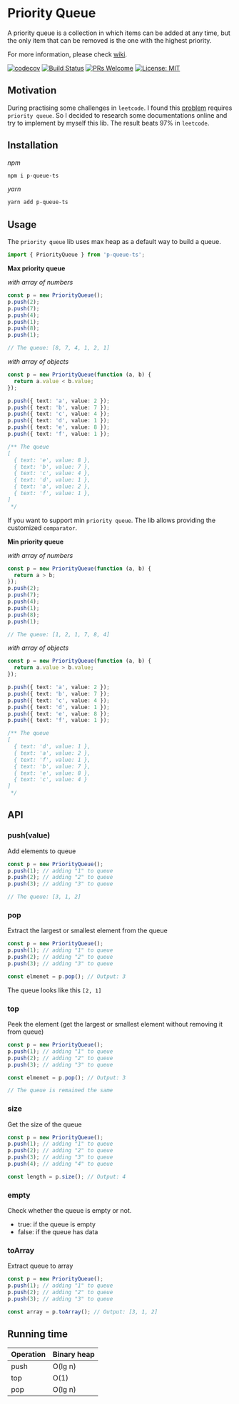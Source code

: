 # Priority Queue

A priority queue is a collection in which items can be added at any time, but the only item that can be removed is the one with the highest priority.

For more information, please check [wiki](https://en.wikipedia.org/wiki/Priority_queue).

[![codecov](https://codecov.io/gh/davidnguyen179/priority-queue/branch/master/graph/badge.svg)](https://codecov.io/gh/davidnguyen179/priority-queue) [![Build Status](https://travis-ci.org/davidnguyen179/priority-queue.svg?branch=master)](https://travis-ci.org/davidnguyen179/priority-queue) [![PRs Welcome](https://img.shields.io/badge/PRs-welcome-brightgreen.svg?style=flat-square)](https://github.com/davidnguyen179/priority-queue/pulls) [![License: MIT](https://img.shields.io/badge/license-MIT-blue.svg)](https://github.com/davidnguyen179/priority-queue/blob/master/LICENSE)

## Motivation

During practising some challenges in `leetcode`. I found this [problem](https://leetcode.com/problems/last-stone-weight/) requires `priority queue`. So I decided to research some documentations online and try to implement by myself this lib. The result beats 97% in `leetcode`.

## Installation

_npm_

```bash
npm i p-queue-ts
```

_yarn_

```bash
yarn add p-queue-ts
```

## Usage

The `priority queue` lib uses max heap as a default way to build a queue.

```ts
import { PriorityQueue } from 'p-queue-ts';
```

**Max priority queue**

_with array of numbers_

```ts
const p = new PriorityQueue();
p.push(2);
p.push(7);
p.push(4);
p.push(1);
p.push(8);
p.push(1);

// The queue: [8, 7, 4, 1, 2, 1]
```

_with array of objects_

```ts
const p = new PriorityQueue(function (a, b) {
  return a.value < b.value;
});

p.push({ text: 'a', value: 2 });
p.push({ text: 'b', value: 7 });
p.push({ text: 'c', value: 4 });
p.push({ text: 'd', value: 1 });
p.push({ text: 'e', value: 8 });
p.push({ text: 'f', value: 1 });

/** The queue
[
  { text: 'e', value: 8 },
  { text: 'b', value: 7 },
  { text: 'c', value: 4 },
  { text: 'd', value: 1 },
  { text: 'a', value: 2 },
  { text: 'f', value: 1 },
]
 */
```

If you want to support min `priority queue`. The lib allows providing the customized `comparator`.

**Min priority queue**

_with array of numbers_

```ts
const p = new PriorityQueue(function (a, b) {
  return a > b;
});
p.push(2);
p.push(7);
p.push(4);
p.push(1);
p.push(8);
p.push(1);

// The queue: [1, 2, 1, 7, 8, 4]
```

_with array of objects_

```ts
const p = new PriorityQueue(function (a, b) {
  return a.value > b.value;
});

p.push({ text: 'a', value: 2 });
p.push({ text: 'b', value: 7 });
p.push({ text: 'c', value: 4 });
p.push({ text: 'd', value: 1 });
p.push({ text: 'e', value: 8 });
p.push({ text: 'f', value: 1 });

/** The queue
[
  { text: 'd', value: 1 },
  { text: 'a', value: 2 },
  { text: 'f', value: 1 },
  { text: 'b', value: 7 },
  { text: 'e', value: 8 },
  { text: 'c', value: 4 }
]
 */
```

## API

### push(value)

Add elements to queue

```ts
const p = new PriorityQueue();
p.push(1); // adding "1" to queue
p.push(2); // adding "2" to queue
p.push(3); // adding "3" to queue

// The queue: [3, 1, 2]
```

### pop

Extract the largest or smallest element from the queue

```ts
const p = new PriorityQueue();
p.push(1); // adding "1" to queue
p.push(2); // adding "2" to queue
p.push(3); // adding "3" to queue

const elmenet = p.pop(); // Output: 3
```

The queue looks like this `[2, 1]`

### top

Peek the element (get the largest or smallest element without removing it from queue)

```ts
const p = new PriorityQueue();
p.push(1); // adding "1" to queue
p.push(2); // adding "2" to queue
p.push(3); // adding "3" to queue

const elmenet = p.pop(); // Output: 3

// The queue is remained the same
```

### size

Get the size of the queue

```ts
const p = new PriorityQueue();
p.push(1); // adding "1" to queue
p.push(2); // adding "2" to queue
p.push(3); // adding "3" to queue
p.push(4); // adding "4" to queue

const length = p.size(); // Output: 4
```

### empty

Check whether the queue is empty or not.

- true: if the queue is empty
- false: if the queue has data

### toArray

Extract queue to array

```ts
const p = new PriorityQueue();
p.push(1); // adding "1" to queue
p.push(2); // adding "2" to queue
p.push(3); // adding "3" to queue

const array = p.toArray(); // Output: [3, 1, 2]
```

## Running time

| Operation | Binary heap |
| --------- | ----------- |
| push      | O(lg n)     |
| top       | O(1)        |
| pop       | O(lg n)     |
